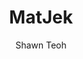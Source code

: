 ---
title: "MatJek"
github: https://github.com/ShawnTeoh/matjek
demo: https://shawnteoh.github.io/matjek
author: Shawn Teoh
draft: true
ssg:
  - Jekyll
cms:
  - No Cms
---